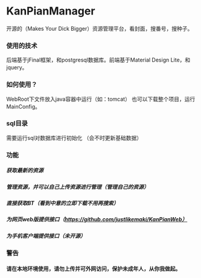 # KanPianManager
开源的（Makes Your Dick Bigger）资源管理平台，看封面，搜番号，搜种子。
### 使用的技术
后端基于jFinal框架，和postgresql数据库。前端基于Material Design Lite，和jquery。
### 如何使用？
WebRoot下文件放入java容器中运行（如：tomcat）
也可以下载整个项目，运行MainConfig。
### sql目录
需要运行sql对数据库进行初始化
（会不时更新基础数据）
### 功能
##### 获取最新的资源
##### 管理资源，并可以自己上传资源进行管理（管理自己的资源）
##### 直接获取BT（看到中意的立即下载不用再搜索）
##### 为网页web版提供接口（https://github.com/justlikemaki/KanPianWeb）
##### 为手机客户端提供接口（未开源）
### 警告
#### 请在本地环境使用，请勿上传并可外网访问，保护未成年人，从你我做起。